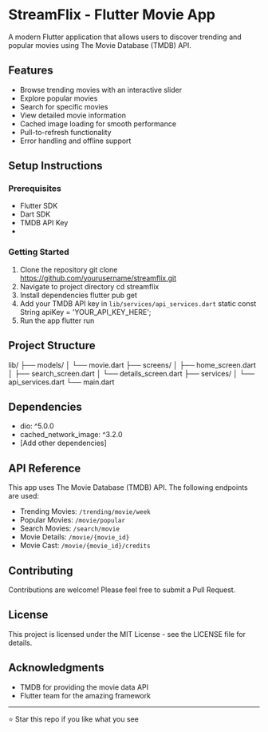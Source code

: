 # StreamFlix - Flutter Movie App
A modern Flutter application that allows users to discover trending and popular movies using The Movie Database (TMDB) API.
## Features
- Browse trending movies with an interactive slider
- Explore popular movies
- Search for specific movies
- View detailed movie information
- Cached image loading for smooth performance
- Pull-to-refresh functionality
- Error handling and offline support

## Setup Instructions
### Prerequisites
- Flutter SDK
- Dart SDK 
- TMDB API Key
- 
### Getting Started
1. Clone the repository
git clone https://github.com/yourusername/streamflix.git
2. Navigate to project directory
cd streamflix
3. Install dependencies
flutter pub get
4. Add your TMDB API key in `lib/services/api_services.dart`
static const String apiKey = 'YOUR_API_KEY_HERE';
5. Run the app
flutter run

## Project Structure
lib/
├── models/
│   └── movie.dart
├── screens/
│   ├── home_screen.dart
│   ├── search_screen.dart
│   └── details_screen.dart
├── services/
│   └── api_services.dart
└── main.dart

## Dependencies
- dio: ^5.0.0
- cached_network_image: ^3.2.0
- [Add other dependencies]
  
## API Reference
This app uses The Movie Database (TMDB) API. The following endpoints are used:
- Trending Movies: `/trending/movie/week`
- Popular Movies: `/movie/popular`
- Search Movies: `/search/movie`
- Movie Details: `/movie/{movie_id}`
- Movie Cast: `/movie/{movie_id}/credits`
  
## Contributing
Contributions are welcome! Please feel free to submit a Pull Request.

## License
This project is licensed under the MIT License - see the LICENSE file for details.

## Acknowledgments
- TMDB for providing the movie data API
- Flutter team for the amazing framework

---
⭐️ Star this repo if you like what you see
